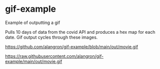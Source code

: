 # gif-example
Example of outputting a gif

Pulls 10 days of data from the covid API and produces a hex map for each date. 
Gif output cycles through these images. 

https://github.com/alangron/gif-example/blob/main/out/movie.gif

https://raw.githubusercontent.com/alangron/gif-example/main/out/movie.gif
